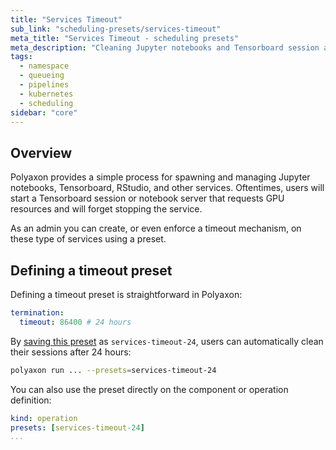 ```yaml
---
title: "Services Timeout"
sub_link: "scheduling-presets/services-timeout"
meta_title: "Services Timeout - scheduling presets"
meta_description: "Cleaning Jupyter notebooks and Tensorboard session automatically with a timeout preset."
tags:
  - namespace
  - queueing
  - pipelines
  - kubernetes
  - scheduling
sidebar: "core"
---
```


## Overview

Polyaxon provides a simple process for spawning and managing Jupyter notebooks, Tensorboard, RStudio, and other services.
Oftentimes, users will start a Tensorboard session or notebook server that requests GPU resources and will forget stopping the service.

As an admin you can create, or even enforce a timeout mechanism, on these type of services using a preset.    

## Defining a timeout preset

Defining a timeout preset is straightforward in Polyaxon:

```yaml
termination:
  timeout: 86400 # 24 hours 
```  

By [saving this preset](/docs/management/organizations/presets/) as `services-timeout-24`,
users can automatically clean their sessions after 24 hours:

```bash
polyaxon run ... --presets=services-timeout-24
```

You can also use the preset directly on the component or operation definition:

```yaml
kind: operation
presets: [services-timeout-24]
...
```
